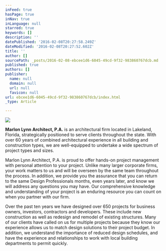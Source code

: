 ```yaml
---
inFeed: true
hasPage: true
inNav: true
inLanguage: null
starred: true
keywords: []
description: ''
datePublished: '2016-02-08T20:27:58.249Z'
dateModified: '2016-02-08T20:27:52.602Z'
title: ''
author: []
sourcePath: _posts/2016-02-08-ebcee1d6-6045-49cd-9f32-983860767dcb.md
published: true
authors: []
publisher:
  name: null
  domain: null
  url: null
  favicon: null
url: ebcee1d6-6045-49cd-9f32-983860767dcb/index.html
_type: Article

---
```

![](https://the-grid-user-content.s3-us-west-2.amazonaws.com/b853a8e3-2d8f-4201-b1fb-5252a462be70.png)

**Marlon Lynn Architect, P.A.** is an architectural firm
located in Lakeland, Florida, strategically positioned to
serve clients throughout the state. With over 60 years of
combined architectural experience in all building and
construction types, we are well-equipped to undertake a
wide spectrum of project types and sizes.

Marlon Lynn Architect, P.A. is proud to offer hands-on
project management with personal attention to your
project. Unlike many larger corporate firms, your work
matters to us and will be overseen by the same team
throughout the process. In addition, we provide you the
assurance that you can return to the same Design
Professionals months, even years later, and know we will
address any questions you may have. Our comprehensive
knowledge and understanding of your project is an
enduring resource you can count on when you partner
with our firm.

Over the past ten years we have designed over 650
projects for business owners, investors, contractors and
developers. These include new construction as well as
redesign and remodel of existing structures. Many of our
clients have called on us for multiple projects because
they know our experience allows us to match design
solutions to their project budget. In addition, we
understand the importance of reduced design schedules,
and have the experience and relationships to work with
local building departments to permit quickly.